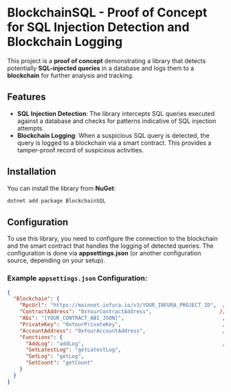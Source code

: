# BlockchainSQL - Proof of Concept for SQL Injection Detection and Blockchain Logging
This project is a **proof of concept** demonstrating a library that detects potentially **SQL-injected queries** in a database and logs them to a **blockchain** for further analysis and tracking.
## Features
- **SQL Injection Detection**: The library intercepts SQL queries executed against a database and checks for patterns indicative of SQL injection attempts.
- **Blockchain Logging**: When a suspicious SQL query is detected, the query is logged to a blockchain via a smart contract. This provides a tamper-proof record of suspicious activities.
## Installation
You can install the library from **NuGet**:
```bash
dotnet add package BlockchainSQL
```

## Configuration

To use this library, you need to configure the connection to the blockchain and the smart contract that handles the logging of detected queries. The configuration is done via **appsettings.json** (or another configuration source, depending on your setup).

### Example `appsettings.json` Configuration:

```json
{
  "Blockchain": {
    "RpcUrl": "https://mainnet.infura.io/v3/YOUR_INFURA_PROJECT_ID",  // Ethereum RPC URL
    "ContractAddress": "0xYourContractAddress",                      // Your smart contract address
    "Abi": "[YOUR_CONTRACT_ABI_JSON]",                                // The ABI (Application Binary Interface) of your smart contract
    "PrivateKey": "0xYourPrivateKey",                                 // Your Ethereum account private key
    "AccountAddress": "0xYourAccountAddress",                         // Your Ethereum account address for signing transactions
    "Functions": {
      "AddLog": "addLog",                                             // Function name for adding logs to the blockchain
      "GetLatestLog": "getLatestLog",                                  // Function name for fetching the latest log
      "GetLog": "getLog",                                              // Function name for fetching a log by index
      "GetCount": "getCount"                                           // Function name for fetching the total count of logs
    }
  }
}
